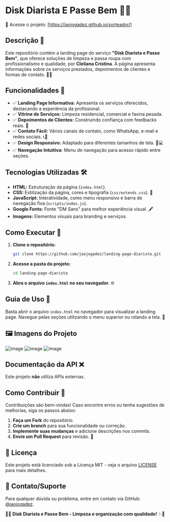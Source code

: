 # Disk Diarista E Passe Bem 🧹✨

🔗 Acesse o projeto: [https://jaojogadez.github.io/sorteador/]

## Descrição 📝

Este repositório contém a landing page do serviço **"Disk Diarista e Passe Bem"**, que oferece soluções de limpeza e passa roupa com profissionalismo e qualidade, por **Cleliana Cristina**. A página apresenta informações sobre os serviços prestados, depoimentos de clientes e formas de contato. 💼🧽

## Funcionalidades 🌟

* ✅ **Landing Page Informativa:** Apresenta os serviços oferecidos, destacando a experiência da profissional.
* ✅ **Vitrine de Serviços:** Limpeza residencial, comercial e faxina pesada.
* ✅ **Depoimentos de Clientes:** Construindo confiança com feedbacks reais. 💬
* ✅ **Contato Fácil:** Vários canais de contato, como WhatsApp, e-mail e redes sociais. 📞📩
* ✅ **Design Responsivo:** Adaptado para diferentes tamanhos de tela. 📱💻
* ✅ **Navegação Intuitiva:** Menu de navegação para acesso rápido entre seções.

## Tecnologias Utilizadas 🛠️

- **HTML:** Estruturação da página (`index.html`).
- **CSS:** Estilização da página, cores e tipografia (`css/extends.css`). 🎨
- **JavaScript:** Interatividade, como menu responsivo e barra de navegação fixa (`scripts/index.js`).
- **Google Fonts:** Fonte "DM Sans" para melhor experiência visual. 🖋️
- **Imagens:** Elementos visuais para branding e serviços.

## Como Executar 🚀

1. **Clone o repositório:**
    ```bash
    git clone https://github.com/jaojogadez/landing-page-diarista.git
    ```
2. **Acesse a pasta do projeto:**
    ```bash
    cd landing-page-diarista
    ```
3. **Abra o arquivo `index.html` no seu navegador.** 🌐

## Guia de Uso 📌

Basta abrir o arquivo `index.html` no navegador para visualizar a landing page. Navegue pelas seções utilizando o menu superior ou rolando a tela. 📜

## 🖼️ Imagens do Projeto
![image](https://github.com/user-attachments/assets/fa1fc52b-054d-4b05-a6bf-463e7627cade)
![image](https://github.com/user-attachments/assets/73b39e34-e309-4e87-b87d-17e7366ea695)
![image](https://github.com/user-attachments/assets/d2580e8a-6d28-410c-ae2c-ab0d93ab9747)

## Documentação da API ❌

Este projeto **não** utiliza APIs externas.

## Como Contribuir 🤝

Contribuições são bem-vindas! Caso encontre erros ou tenha sugestões de melhorias, siga os passos abaixo:

1. **Faça um Fork** do repositório.
2. **Crie um branch** para sua funcionalidade ou correção.
3. **Implemente suas mudanças** e adicione descrições nos commits.
4. **Envie um Pull Request** para revisão. 🚀

## 📜 Licença

Este projeto está licenciado sob a Licença MIT - veja o arquivo [LICENSE](LICENSE) para mais detalhes.

## 📩 Contato/Suporte

Para qualquer dúvida ou problema, entre em contato via GitHub: [@jaojogadez](https://github.com/jaojogadez).

🧹✨ **Disk Diarista e Passe Bem - Limpeza e organização com qualidade!** ✨🧼


